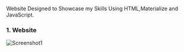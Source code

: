 Website Designed to Showcase my Skills Using HTML,Materialize and JavaScript.

### 1. Website
![Screenshot1](/screencapture.png)
